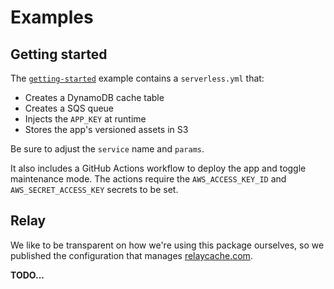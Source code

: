 
# Examples

## Getting started

The [`getting-started`](getting-started/) example contains a `serverless.yml` that:

- Creates a DynamoDB cache table
- Creates a SQS queue
- Injects the `APP_KEY` at runtime
- Stores the app's versioned assets in S3

Be sure to adjust the `service` name and `params`.

It also includes a GitHub Actions workflow to deploy the app and toggle maintenance mode. The actions require the `AWS_ACCESS_KEY_ID` and `AWS_SECRET_ACCESS_KEY` secrets to be set.

## Relay

We like to be transparent on how we're using this package ourselves, so we published the configuration that manages [relaycache.com](https://relaycache.com).

__TODO...__
